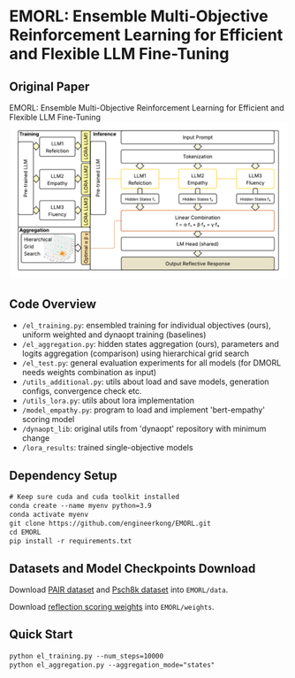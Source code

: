 # EMORL: Ensemble Multi-Objective Reinforcement Learning for Efficient and Flexible LLM Fine-Tuning

## Original Paper
EMORL: Ensemble Multi-Objective Reinforcement Learning for Efficient and Flexible LLM Fine-Tuning
![Framework](misc/EMORL_framework.png)
## Code Overview
- `/el_training.py`: ensembled training for individual objectives (ours), uniform weighted and dynaopt training (baselines)
- `/el_aggregation.py`: hidden states aggregation (ours), parameters and logits aggregation (comparison) using hierarchical grid search
- `/el_test.py`: general evaluation experiments for all models (for DMORL needs weights combination as input)
- `/utils_additional.py`: utils about load and save models, generation configs, convergence check etc.
- `/utils_lora.py`: utils about lora implementation
- `/model_empathy.py`: program to load and implement 'bert-empathy' scoring model
- `/dynaopt_lib`: original utils from 'dynaopt' repository with minimum change
- `/lora_results`: trained single-objective models

## Dependency Setup
```
# Keep sure cuda and cuda toolkit installed
conda create --name myenv python=3.9
conda activate myenv
git clone https://github.com/engineerkong/EMORL.git
cd EMORL
pip install -r requirements.txt
```

## Datasets and Model Checkpoints Download
Download [PAIR dataset](https://lit.eecs.umich.edu/downloads.html) and [Psch8k dataset](https://huggingface.co/datasets/EmoCareAI/Psych8k) into `EMORL/data`.

Download [reflection scoring weights](https://drive.google.com/file/d/1RPvMVLe7WS_spOvQI8FmPz6khI-MWWtA/view?usp=drive_link) into `EMORL/weights`.

## Quick Start
```
python el_training.py --num_steps=10000
python el_aggregation.py --aggregation_mode="states"
```
